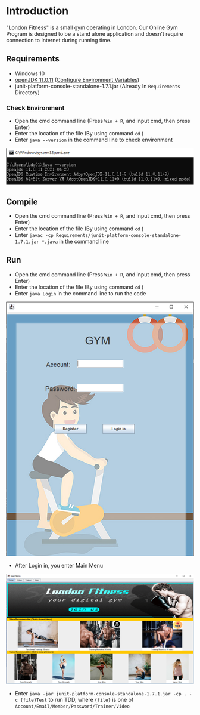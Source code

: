 # Introduction
"London Fitness" is a small gym operating in London. Our Online Gym Program is designed 
to be a stand alone application and doesn't require connection to Internet during running time.

## Requirements
- Windows 10
- [openJDK 11.0.11](https://github.com/AdoptOpenJDK/openjdk11-binaries/releases/download/jdk-11.0.11+9/OpenJDK11U-jdk_x64_windows_hotspot_11.0.11_9.msi)
([Configure Environment Variables](https://confluence.atlassian.com/doc/setting-the-java_home-variable-in-windows-8895.html))
- junit-platform-console-standalone-1.7.1.jar (Already In `Requirements` Directory)

### Check Environment
- Open the cmd command line (Press `Win + R`, and input cmd, then press Enter) 
- Enter the location of the file (By using command `cd` )
- Enter `java --version` in the command line to check environment

![Success Install Screenshot](Requirements/JavaVersion.png)

## Compile
- Open the cmd command line (Press `Win + R`, and input cmd, then press Enter) 
- Enter the location of the file (By using command `cd` )
- Enter `javac -cp Requirements/junit-platform-console-standalone-1.7.1.jar *.java` in the command line

## Run
- Open the cmd command line (Press `Win + R`, and input cmd, then press Enter) 
- Enter the location of the file (By using command `cd` )
- Enter `java Login` in the command line to run the code

![Login](Requirements/Login.png)

- After Login in, you enter Main Menu

![Login](Requirements/MainMenu.png)

- Enter `java -jar junit-platform-console-standalone-1.7.1.jar -cp . -c {file}Test` to run TDD, where
`{file}` is one of `Account/Email/Member/Password/Trainer/Video`